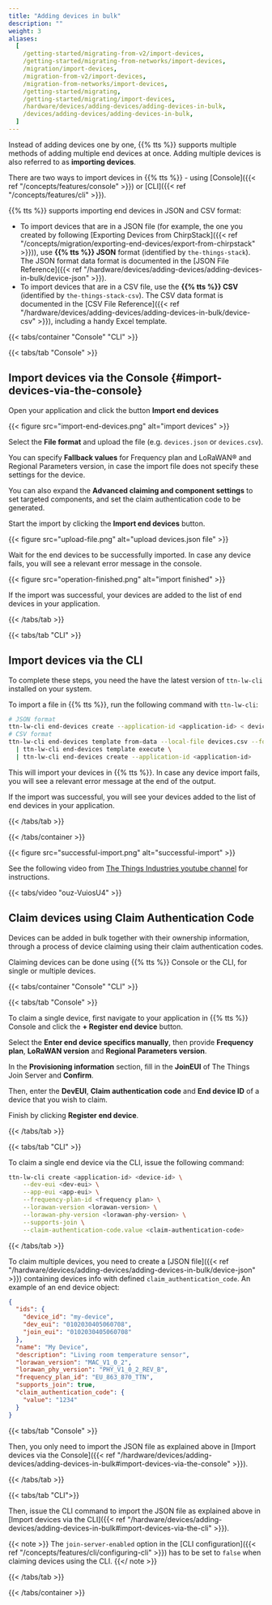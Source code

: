 ```yaml
---
title: "Adding devices in bulk"
description: ""
weight: 3
aliases:
  [
    /getting-started/migrating-from-v2/import-devices,
    /getting-started/migrating-from-networks/import-devices,
    /migration/import-devices,
    /migration-from-v2/import-devices,
    /migration-from-networks/import-devices,
    /getting-started/migrating,
    /getting-started/migrating/import-devices,
    /hardware/devices/adding-devices/adding-devices-in-bulk,
    /devices/adding-devices/adding-devices-in-bulk,
  ]
---
```


Instead of adding devices one by one, {{% tts %}} supports multiple methods of adding multiple end devices at once. Adding multiple devices is also referred to as **importing devices**.

<!--more-->

There are two ways to import devices in {{% tts %}} - using [Console]({{< ref "/concepts/features/console" >}}) or [CLI]({{< ref "/concepts/features/cli" >}}).

{{% tts %}} supports importing end devices in JSON and CSV format:

- To import devices that are in a JSON file (for example, the one you created by following [Exporting Devices from ChirpStack]({{< ref "/concepts/migration/exporting-end-devices/export-from-chirpstack" >}})), use **{{% tts %}} JSON** format (identified by `the-things-stack`). The JSON format data format is documented in the [JSON File Reference]({{< ref "/hardware/devices/adding-devices/adding-devices-in-bulk/device-json" >}}).
- To import devices that are in a CSV file, use the **{{% tts %}} CSV** (identified by `the-things-stack-csv`). The CSV data format is documented in the [CSV File Reference]({{< ref "/hardware/devices/adding-devices/adding-devices-in-bulk/device-csv" >}}), including a handy Excel template.

{{< tabs/container "Console" "CLI" >}}

{{< tabs/tab "Console" >}}

## Import devices via the Console {#import-devices-via-the-console}

Open your application and click the button **Import end devices**

{{< figure src="import-end-devices.png" alt="import devices" >}}

Select the **File format** and upload the file (e.g. `devices.json` or `devices.csv`).

You can specify **Fallback values** for Frequency plan and LoRaWAN® and Regional Parameters version, in case the import file does not specify these settings for the device.

You can also expand the **Advanced claiming and component settings** to set targeted components, and set the claim authentication code to be generated.

Start the import by clicking the **Import end devices** button.

{{< figure src="upload-file.png" alt="upload devices.json file" >}}

Wait for the end devices to be successfully imported. In case any device fails, you will see a relevant error message in the console.

{{< figure src="operation-finished.png" alt="import finished" >}}

If the import was successful, your devices are added to the list of end devices in your application.

{{< /tabs/tab >}}

{{< tabs/tab "CLI" >}}

## Import devices via the CLI

To complete these steps, you need the have the latest version of `ttn-lw-cli` installed on your system.

To import a file in {{% tts %}}, run the following command with `ttn-lw-cli`:

```bash
# JSON format
ttn-lw-cli end-devices create --application-id <application-id> < devices.json
# CSV format
ttn-lw-cli end-devices template from-data --local-file devices.csv --format-id the-things-stack-csv \
  | ttn-lw-cli end-devices template execute \
  | ttn-lw-cli end-devices create --application-id <application-id>
```

This will import your devices in {{% tts %}}. In case any device import fails, you will see a relevant error message at the end of the output.

If the import was successful, you will see your devices added to the list of end devices in your application.

{{< /tabs/tab >}}

{{< /tabs/container >}}

{{< figure src="successful-import.png" alt="successful-import" >}}

See the following video from [The Things Industries youtube channel](https://youtu.be/ouz-VuiosU4) for instructions.

{{< tabs/video "ouz-VuiosU4" >}}

## Claim devices using Claim Authentication Code

Devices can be added in bulk together with their ownership information, through a process of device claiming using their claim authentication codes.

Claiming devices can be done using {{% tts %}} Console or the CLI, for single or multiple devices.

{{< tabs/container "Console" "CLI" >}}

{{< tabs/tab "Console" >}}

To claim a single device, first navigate to your application in {{% tts %}} Console and click the **+ Register end device** button.

Select the **Enter end device specifics manually**, then provide **Frequency plan**, **LoRaWAN version** and **Regional Parameters version**.

In the **Provisioning information** section, fill in the **JoinEUI** of The Things Join Server and **Confirm**.

Then, enter the **DevEUI**, **Claim authentication code** and **End device ID** of a device that you wish to claim.

Finish by clicking **Register end device**.

{{< /tabs/tab >}}

{{< tabs/tab "CLI" >}}

To claim a single end device via the CLI, issue the following command:

```bash
ttn-lw-cli create <application-id> <device-id> \
    --dev-eui <dev-eui> \
    --app-eui <app-eui> \
    --frequency-plan-id <frequency plan> \
    --lorawan-version <lorawan-version> \
    --lorawan-phy-version <lorawan-phy-version> \
    --supports-join \
    --claim-authentication-code.value <claim-authentication-code>
```

{{< /tabs/tab >}}

To claim multiple devices, you need to create a [JSON file]({{< ref "/hardware/devices/adding-devices/adding-devices-in-bulk/device-json" >}}) containing devices info with defined `claim_authentication_code`. An example of an end device object:

```json
{
  "ids": {
    "device_id": "my-device",
    "dev_eui": "0102030405060708",
    "join_eui": "0102030405060708"
  },
  "name": "My Device",
  "description": "Living room temperature sensor",
  "lorawan_version": "MAC_V1_0_2",
  "lorawan_phy_version": "PHY_V1_0_2_REV_B",
  "frequency_plan_id": "EU_863_870_TTN",
  "supports_join": true,
  "claim_authentication_code": {
    "value": "1234"
  }
}
```

{{< tabs/tab "Console" >}}

Then, you only need to import the JSON file as explained above in [Import devices via the Console]({{< ref "/hardware/devices/adding-devices/adding-devices-in-bulk#import-devices-via-the-console" >}}).

{{< /tabs/tab >}}

{{< tabs/tab "CLI">}}

Then, issue the CLI command to import the JSON file as explained above in [Import devices via the CLI]({{< ref "/hardware/devices/adding-devices/adding-devices-in-bulk#import-devices-via-the-cli" >}}).

{{< note >}} The `join-server-enabled` option in the [CLI configuration]({{< ref "/concepts/features/cli/configuring-cli" >}}) has to be set to `false` when claiming devices using the CLI. {{</ note >}}

{{< /tabs/tab >}}

{{< /tabs/container >}}
